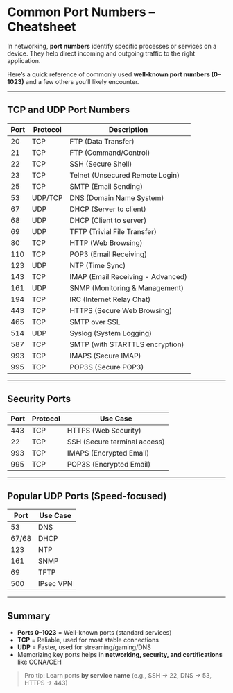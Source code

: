 # Common Port Numbers – Cheatsheet

In networking, **port numbers** identify specific processes or services on a device. They help direct incoming and outgoing traffic to the right application.

Here’s a quick reference of commonly used **well-known port numbers (0–1023)** and a few others you’ll likely encounter.

---

## TCP and UDP Port Numbers

| Port | Protocol | Description                        |
|------|----------|------------------------------------|
| 20   | TCP      | FTP (Data Transfer)                |
| 21   | TCP      | FTP (Command/Control)              |
| 22   | TCP      | SSH (Secure Shell)                 |
| 23   | TCP      | Telnet (Unsecured Remote Login)    |
| 25   | TCP      | SMTP (Email Sending)               |
| 53   | UDP/TCP  | DNS (Domain Name System)           |
| 67   | UDP      | DHCP (Server to client)            |
| 68   | UDP      | DHCP (Client to server)            |
| 69   | UDP      | TFTP (Trivial File Transfer)       |
| 80   | TCP      | HTTP (Web Browsing)                |
| 110  | TCP      | POP3 (Email Receiving)             |
| 123  | UDP      | NTP (Time Sync)                    |
| 143  | TCP      | IMAP (Email Receiving - Advanced)  |
| 161  | UDP      | SNMP (Monitoring & Management)     |
| 194  | TCP      | IRC (Internet Relay Chat)          |
| 443  | TCP      | HTTPS (Secure Web Browsing)        |
| 465  | TCP      | SMTP over SSL                      |
| 514  | UDP      | Syslog (System Logging)            |
| 587  | TCP      | SMTP (with STARTTLS encryption)    |
| 993  | TCP      | IMAPS (Secure IMAP)                |
| 995  | TCP      | POP3S (Secure POP3)                |

---

## Security Ports

| Port | Protocol | Use Case                          |
|------|----------|------------------------------------|
| 443  | TCP      | HTTPS (Web Security)               |
| 22   | TCP      | SSH (Secure terminal access)       |
| 993  | TCP      | IMAPS (Encrypted Email)            |
| 995  | TCP      | POP3S (Encrypted Email)            |

---

## Popular UDP Ports (Speed-focused)

| Port | Use Case                     |
|------|------------------------------|
| 53   | DNS                          |
| 67/68| DHCP                         |
| 123  | NTP                          |
| 161  | SNMP                         |
| 69   | TFTP                         |
| 500  | IPsec VPN                    |

---

## Summary

- **Ports 0–1023** = Well-known ports (standard services)
- **TCP** = Reliable, used for most stable connections
- **UDP** = Faster, used for streaming/gaming/DNS
- Memorizing key ports helps in **networking, security, and certifications** like CCNA/CEH

> Pro tip: Learn ports **by service name** (e.g., SSH → 22, DNS → 53, HTTPS → 443)
